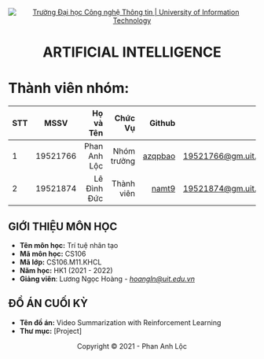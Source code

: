 <!-- Banner -->
<p align="center">
  <a href="https://www.uit.edu.vn/" title="Trường Đại học Công nghệ Thông tin" style="border: none;">
    <img src="https://i.imgur.com/WmMnSRt.png" alt="Trường Đại học Công nghệ Thông tin | University of Information Technology">
  </a>
</p>

<!-- Title -->
<h1 align="center"><b>ARTIFICIAL INTELLIGENCE</b></h1>

<!-- Main -->
# Thành viên nhóm:
| STT    | MSSV          | Họ và Tên              |Chức Vụ    | Github                                                  | Email                   |
| ------ |:-------------:| ----------------------:|----------:|--------------------------------------------------------:|-------------------------:
| 1      | 19521766      | Phan Anh Lộc           |Nhóm trưởng|[azqpbao](https://github.com/azqpbao)                    |19521766@gm.uit.edu.vn   |
| 2      | 19521874      | Lê Đình Đức            |Thành viên |[namt9](https://github.com/namt9)                        |19521874@gm.uit.edu.vn   |

## GIỚI THIỆU MÔN HỌC
* **Tên môn học:** Trí tuệ nhân tạo
* **Mã môn học:** CS106
* **Mã lớp:** CS106.M11.KHCL
* **Năm học:** HK1 (2021 - 2022)
* **Giảng viên**: Lương Ngọc Hoàng - *hoangln@uit.edu.vn*

## ĐỒ ÁN CUỐI KỲ
* **Tên đồ án:** Video Summarization with Reinforcement Learning
* **Thư mục:** [Project]

<!-- Footer -->
<p align='center'>Copyright © 2021 - Phan Anh Lộc</p>
